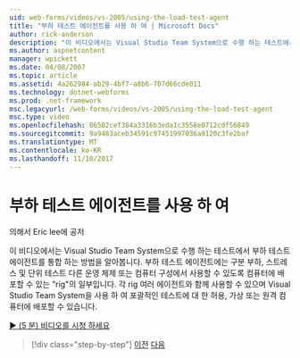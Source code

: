 ```yaml
---
uid: web-forms/videos/vs-2005/using-the-load-test-agent
title: "부하 테스트 에이전트를 사용 하 여 | Microsoft Docs"
author: rick-anderson
description: "이 비디오에서는 Visual Studio Team System으로 수행 하는 테스트에서 부하 테스트 에이전트를 통합 하는 방법을 알아봅니다. 일부인 부하 테스트 에이전트는 '..."
ms.author: aspnetcontent
manager: wpickett
ms.date: 04/08/2007
ms.topic: article
ms.assetid: 4a262984-ab29-4bf7-a8b6-707d66cde011
ms.technology: dotnet-webforms
ms.prod: .net-framework
msc.legacyurl: /web-forms/videos/vs-2005/using-the-load-test-agent
msc.type: video
ms.openlocfilehash: 86582cef384a3316b3eda1c3558e0712cdf56849
ms.sourcegitcommit: 9a9483aceb34591c97451997036a9120c3fe2baf
ms.translationtype: MT
ms.contentlocale: ko-KR
ms.lasthandoff: 11/10/2017
---
```

<a name="using-the-load-test-agent"></a>부하 테스트 에이전트를 사용 하 여
====================
의해서 Eric lee에 공저

이 비디오에서는 Visual Studio Team System으로 수행 하는 테스트에서 부하 테스트 에이전트를 통합 하는 방법을 알아봅니다. 부하 테스트 에이전트에는 구분 부하, 스트레스 및 단위 테스트 다른 운영 체제 또는 컴퓨터 구성에서 사용할 수 있도록 컴퓨터에 배포할 수 있는 "rig"의 일부입니다. 각 rig 여러 에이전트와 함께 사용할 수 있으며 Visual Studio Team System을 사용 하 여 포괄적인 테스트에 대 한 허용, 가상 또는 원격 컴퓨터에 배포할 수 있습니다.

[&#9654; (5 분) 비디오를 시청 하세요](https://channel9.msdn.com/Blogs/ASP-NET-Site-Videos/using-the-load-test-agent)

>[!div class="step-by-step"]
[이전](the-effects-of-caching.md)
[다음](the-effects-of-viewstate.md)

